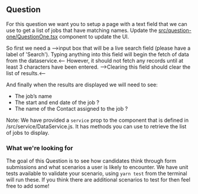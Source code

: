 ## Question

For this question we want you to setup a page with a text field that we can use to get a list of jobs that have matching names. Update the [src/question-one/QuestionOne.tsx](./question-one/QuestionOne.tsx) component to update the UI.

So first we need a -->input box that will be a live search field (please have a label of 'Search'). Typing anything into this field will begin the fetch of data from the dataservice.<-- However, it should not fetch any records until at least 3 characters have been entered. -->Clearing this field should clear the list of results.<--

And finally when the results are displayed we will need to see:

- The job’s name
- The start and end date of the job ?
- The name of the Contact assigned to the job ?

Note: We have provided a `service` prop to the component that is defined in /src/service/DataService.js. It has methods you can use to retrieve the list of jobs to display.

### What we're looking for

The goal of this Question is to see how candidates think through form submissions and what scenarios a user is likely to encounter. We have unit tests available to validate your scenario, using `yarn test` from the terminal will run these. If you think there are additional scenarios to test for then feel free to add some!
